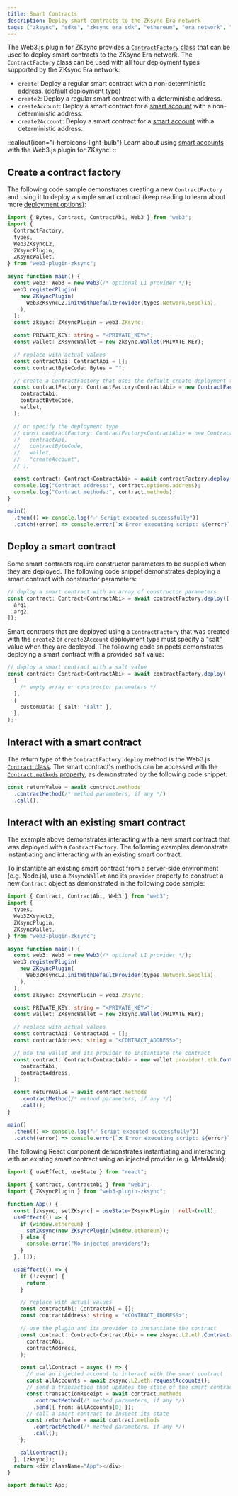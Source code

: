 ```yaml
---
title: Smart Contracts
description: Deploy smart contracts to the ZKsync Era network
tags: ["zksync", "sdks", "zksync era sdk", "ethereum", "era network", "web3.js", "web3.js plugin", "smart contract", "contract deployment"]
---
```


The Web3.js plugin for ZKsync provides a [`ContractFactory` class](https://chainsafe.github.io/web3-plugin-zksync/classes/ContractFactory.html)
that can be used to deploy smart contracts to the ZKsync Era network. The `ContractFactory` class can be used with all
four deployment types supported by the ZKsync Era network:

- `create`: Deploy a regular smart contract with a non-deterministic address. (default deployment type)
- `create2`: Deploy a regular smart contract with a deterministic address.
- `createAccount`: Deploy a smart contract for a [smart account](/zksync-protocol/zksync-era/account-abstraction)
with a non-deterministic address.
- `create2Account`: Deploy a smart contract for a [smart account](/zksync-protocol/zksync-era/account-abstraction)
with a deterministic address.

::callout{icon="i-heroicons-light-bulb"}
Learn about using [smart accounts](/zksync-network/sdk/js/web3js/smart-accounts) with the Web3.js plugin for ZKsync!
::

## Create a contract factory

The following code sample demonstrates creating a new `ContractFactory` and using it to deploy a simple smart contract
(keep reading to learn about more [deployment options](#deploy-a-smart-contract)):

```ts
import { Bytes, Contract, ContractAbi, Web3 } from "web3";
import {
  ContractFactory,
  types,
  Web3ZKsyncL2,
  ZKsyncPlugin,
  ZKsyncWallet,
} from "web3-plugin-zksync";

async function main() {
  const web3: Web3 = new Web3(/* optional L1 provider */);
  web3.registerPlugin(
    new ZKsyncPlugin(
      Web3ZKsyncL2.initWithDefaultProvider(types.Network.Sepolia),
    ),
  );
  const zksync: ZKsyncPlugin = web3.ZKsync;

  const PRIVATE_KEY: string = "<PRIVATE_KEY>";
  const wallet: ZKsyncWallet = new zksync.Wallet(PRIVATE_KEY);

  // replace with actual values
  const contractAbi: ContractAbi = [];
  const contractByteCode: Bytes = "";

  // create a ContractFactory that uses the default create deployment type
  const contractFactory: ContractFactory<ContractAbi> = new ContractFactory(
    contractAbi,
    contractByteCode,
    wallet,
  );

  // or specify the deployment type
  // const contractFactory: ContractFactory<ContractAbi> = new ContractFactory(
  //   contractAbi,
  //   contractByteCode,
  //   wallet,
  //   "createAccount",
  // );

  const contract: Contract<ContractAbi> = await contractFactory.deploy();
  console.log("Contract address:", contract.options.address);
  console.log("Contract methods:", contract.methods);
}

main()
  .then(() => console.log("✅ Script executed successfully"))
  .catch((error) => console.error(`❌ Error executing script: ${error}`));
```

## Deploy a smart contract

Some smart contracts require constructor parameters to be supplied when they are deployed. The following code snippet
demonstrates deploying a smart contract with constructor parameters:

```ts
// deploy a smart contract with an array of constructor parameters
const contract: Contract<ContractAbi> = await contractFactory.deploy([
  arg1,
  arg2,
]);
```

Smart contracts that are deployed using a `ContractFactory` that was created with the `create2` or `create2Account`
deployment type must specify a "salt" value when they are deployed. The following code snippets demonstrates deploying a
smart contract with a provided salt value:

```ts
// deploy a smart contract with a salt value
const contract: Contract<ContractAbi> = await contractFactory.deploy(
  [
    /* empty array or constructor parameters */
  ],
  {
    customData: { salt: "salt" },
  },
);
```

## Interact with a smart contract

The return type of the `ContractFactory.deploy` method is the Web3.js [`Contract` class](https://docs.web3js.org/api/web3-eth-contract/class/Contract).
The smart contract's methods can be accessed with the [`Contract.methods` property](https://docs.web3js.org/api/web3-eth-contract/class/Contract#methods),
as demonstrated by the following code snippet:

```ts
const returnValue = await contract.methods
  .contractMethod(/* method parameters, if any */)
  .call();
```

## Interact with an existing smart contract

The example above demonstrates interacting with a new smart contract that was deployed with a `ContractFactory`. The
following examples demonstrate instantiating and interacting with an existing smart contract.

To instantiate an existing smart contract from a server-side environment (e.g. Node.js), use a `ZKsyncWallet` and its
`provider` property to construct a new `Contract` object as demonstrated in the following code sample:

```ts
import { Contract, ContractAbi, Web3 } from "web3";
import {
  types,
  Web3ZKsyncL2,
  ZKsyncPlugin,
  ZKsyncWallet,
} from "web3-plugin-zksync";

async function main() {
  const web3: Web3 = new Web3(/* optional L1 provider */);
  web3.registerPlugin(
    new ZKsyncPlugin(
      Web3ZKsyncL2.initWithDefaultProvider(types.Network.Sepolia),
    ),
  );
  const zksync: ZKsyncPlugin = web3.ZKsync;

  const PRIVATE_KEY: string = "<PRIVATE_KEY>";
  const wallet: ZKsyncWallet = new zksync.Wallet(PRIVATE_KEY);

  // replace with actual values
  const contractAbi: ContractAbi = [];
  const contractAddress: string = "<CONTRACT_ADDRESS>";

  // use the wallet and its provider to instantiate the contract
  const contract: Contract<ContractAbi> = new wallet.provider!.eth.Contract(
    contractAbi,
    contractAddress,
  );

  const returnValue = await contract.methods
    .contractMethod(/* method parameters, if any */)
    .call();
}

main()
  .then(() => console.log("✅ Script executed successfully"))
  .catch((error) => console.error(`❌ Error executing script: ${error}`));
```

The following React component demonstrates instantiating and interacting with an existing smart contract using an
injected provider (e.g. MetaMask):

```ts
import { useEffect, useState } from "react";

import { Contract, ContractAbi } from "web3";
import { ZKsyncPlugin } from "web3-plugin-zksync";

function App() {
  const [zksync, setZKsync] = useState<ZKsyncPlugin | null>(null);
  useEffect(() => {
    if (window.ethereum) {
      setZKsync(new ZKsyncPlugin(window.ethereum));
    } else {
      console.error("No injected providers");
    }
  }, []);

  useEffect(() => {
    if (!zksync) {
      return;
    }

    // replace with actual values
    const contractAbi: ContractAbi = [];
    const contractAddress: string = "<CONTRACT_ADDRESS>";

    // use the plugin and its provider to instantiate the contract
    const contract: Contract<ContractAbi> = new zksync.L2.eth.Contract(
      contractAbi,
      contractAddress,
    );

    const callContract = async () => {
      // use an injected account to interact with the smart contract
      const allAccounts = await zksync.L2.eth.requestAccounts();
      // send a transaction that updates the state of the smart contract
      const transactionReceipt = await contract.methods
        .contractMethod(/* method parameters, if any */)
        .send({ from: allAccounts[0] });
      // call a smart contract to inspect its state
      const returnValue = await contract.methods
        .contractMethod(/* method parameters, if any */)
        .call();
    };

    callContract();
  }, [zksync]);
  return <div className="App"></div>;
}

export default App;
```
